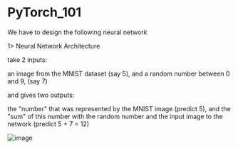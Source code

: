 # PyTorch_101


We have to design the following neural network 

1> Neural Network Architecture

 take 2 inputs:
 
   an image from the MNIST dataset (say 5), and
   a random number between 0 and 9, (say 7)
   
 and gives two outputs:
 
  the "number" that was represented by the MNIST image (predict 5), and
  the "sum" of this number with the random number and the input image to the network (predict 5 + 7 = 12)

![image](https://user-images.githubusercontent.com/70502759/136892002-fa6fad37-bab3-4f82-8a48-ef43557526b8.png)
